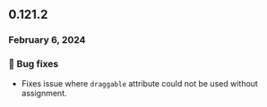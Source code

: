 ## 0.121.2

### February 6, 2024

### 🐛 Bug fixes

- Fixes issue where `draggable` attribute could not be used without assignment.
